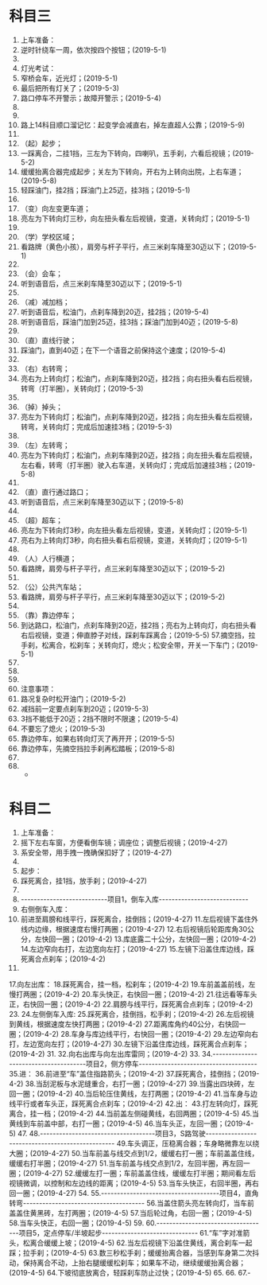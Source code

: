 # 科目三
1. 上车准备：
2. 逆时针绕车一周，依次按四个按钮；(2019-5-1)
3. 
4. 灯光考试：
5. 窄桥会车，近光灯；(2019-5-1)
6. 最后把所有灯关了；(2019-5-3)
7. 路口停车不开警示；故障开警示；(2019-5-4)
8. 
9.  
10. 路上14科目顺口溜记忆：起变学会减直右，掉左直超人公靠；(2019-5-9)
11. 
12. （起）起步；
13. 一踩离合，二挂1挡，三左为下转向，四喇叭，五手刹，六看后视镜；(2019-5-2)
14. 缓缓抬离合器完成起步；关左为下转向，开右为上转向出院，上右车道；(2019-5-8)
15. 轻踩油门，挂2挡；踩油门上25迈，挂3挡；(2019-5-1)
16. 
17. （变）向左变更车道；
18. 亮左为下转向灯三秒，向左扭头看左后视镜，变道，关转向灯；(2019-5-1)
19. 
20. （学）学校区域；
21. 看路牌（黄色小孩），肩旁与杆子平行，点三米刹车降至30迈以下；(2019-5-1)
22. 
23. （会）会车；
24. 听到语音后，点三米刹车降至30迈以下；(2019-5-1)
25. 
26. （减）减加档；
27. 听到语音后，松油门，点刹车降到20迈，挂2挡；(2019-5-4)
28. 听到语音后，踩油门加到25迈，挂3挡；踩油门加到40迈；(2019-5-8)
29. 
30. （直）直线行驶；
31. 踩油门，直到40迈；在下一个语音之前保持这个速度；(2019-5-4)
32. 
33. （右）右转弯；
34. 亮右为上转向灯；松油门，点刹车降到20迈，挂2挡；向右扭头看右后视镜，转弯（打半圈），关转向灯；(2019-5-3)
35. 
36. （掉）掉头；
37. 亮左为下转向灯；松油门，点刹车降到20迈，挂2挡；向左扭头看左后视镜，转弯，关转向灯；完成后加速挂3档；(2019-5-3)
38. 
39. （左）左转弯；
40. 亮左为下转向灯；松油门，点刹车降到20迈，挂2挡；向左扭头看左后视镜，左右看，转弯（打半圈）驶入右车道，关转向灯；完成后加速挂3档；(2019-5-8)
41. 
42. （直）直行通过路口；
43. 听到语音后，点三米刹车降至30迈以下；(2019-5-8)
44. 
45. （超）超车；
46. 亮左为下转向灯3秒，向左扭头看左后视镜，变道，关转向灯；(2019-5-1)
47. 亮右为上转向灯3秒，向右扭头看右后视镜，变道，关转向灯；(2019-5-1)
48. 
49. （人）人行横道；
50. 看路牌，肩旁与杆子平行，点三米刹车降至30迈以下；(2019-5-2)
51. 
52. （公）公共汽车站；
53. 看路牌，肩旁与杆子平行，点三米刹车降至30迈以下；(2019-5-2)
54. 
55. （靠）靠边停车；
56. 到达路口，松油门，点刹车降到20迈，挂2挡；亮右为上转向灯，向右扭头看右后视镜，变道；伸直脖子对线，踩刹车踩离合；(2019-5-5)
57.摘空挡，拉手刹，松离合，松刹车；关转向灯，熄火；松安全带，开关一下车门；(2019-5-1)
1.  
2.  
3.  
4.  注意事项：
5.  路况复杂时松开油门；(2019-5-2)
6.  减挡前一定要点刹车到20迈；(2019-5-3)
7.  3挡不能低于20迈；2挡不限时不限速；(2019-5-4)
8.  不要忘了熄火；(2019-5-3)
9.  靠边停车，如果右转向灯灭了再开开；(2019-5-5)
10. 靠边停车，先摘空挡拉手刹再松踏板；(2019-5-8)
11. 
12. -

# 科目二
1. 上车准备：
2. 摇下左右车窗，方便看倒车镜；调座位；调整后视镜；(2019-4-27)
3. 系安全带，用手拽一拽确保扣好了；(2019-4-27)
4. 
5. 起步：
6. 踩死离合，挂1挡，放手刹；(2019-4-27)
7. 
8. ---------------------------项目1，倒车入库----------------------------
9. 右侧倒车入库：
10. 前进至肩膀和线平行，踩死离合，挂倒挡；(2019-4-27)
11.左后视镜下盖住外线内边缘，根据速度右慢打两圈；(2019-4-27)
12.右后视镜后轮距库角30公分，左快回一圈；(2019-4-2)
13.库底露二十公分，左快回一圈；(2019-4-2)
14.左边窄向右打，左边宽向左打；(2019-4-27)
15.左镜下沿盖住库边线，踩死离合点刹车；(2019-4-2)
16.
17.向左出库：
18.踩死离合，挂一档，松刹车；(2019-4-2)
19.车前盖盖前线，左慢打两圈；(2019-4-2)
20.车头快正，右快回一圈；(2019-4-2)
21.往远看等车头正，右快回一圈；(2019-4-2)
22.肩膀与线平行，踩死离合点刹车；(2019-4-2)
23.
24.左侧倒车入库:
25.踩死离合，挂倒挡，松手刹；(2019-4-2)
26.左后视镜到黄线，根据速度左快打两圈；(2019-4-2)
27.距离库角约40公分，右快回一圈；(2019-4-2)
28.车身与库边线平行，右快回一圈；(2019-4-2)
29.左边窄向右打，左边宽向左打；(2019-4-27)
30.左镜下沿盖住库边线，踩死离合点刹车；(2019-4-2)
31.
32.向右出库与向左出库雷同；(2019-4-2)
33.
34.--------------------------------------项目2，侧方停车-------------------------------------
35.进：
36.前进至“车”盖住指路箭头；(2019-4-2)
37.踩死离合，挂倒挡；(2019-4-2)
38.当刮泥板与水泥缝重合，右打一圈；(2019-4-27)
39.当露出四块砖，左回一圈；(2019-4-2)
40.当后轮压住黄线，左打两圈；(2019-4-2)
41.当车身与边线平行或者车头正，踩死离合点刹车；(2019-4-2)
42.出：
43.打左转向灯，踩死离合，挂一档；(2019-4-2)
44.当前盖左侧碰黄线，右回两圈；(2019-4-5)
45.当黄线到车前盖中部，右打一圈；(2019-4-5)
46.当车头正，左回一圈；(2019-4-5)
47.
48.------------------------------------项目3，S路驾驶-------------------------------------------------
49.车头调正，压稳离合器；车身略微靠左以绕大圈；(2019-4-27)
50.当车前盖与线交点到1/2，缓缓右打一圈；车前盖盖住线，缓缓右打半圈；(2019-4-27)
51.当车前盖与线交点到1/2，左回半圈，再左回一圈；(2019-4-27)
52.缓缓左打一圈；车前盖盖住线，缓缓左打半圈；期间看左后视镜微调，以控制和左边线的距离；(2019-4-5)
53.当车头快正，右回半圈，再右回一圈；(2019-4-27)
54.
55.-------------------------------------项目4，直角转弯--------------------------------------
56.当盖住箭头亮左转向灯，当车前盖盖住黄黑砖，左打两圈；(2019-4-5)
57.当后轮过角，右回一圈；(2019-4-5)
58.当车头快正，右回一圈；(2019-4-5)
59.
60.-----------------------------------项目5，定点停车/半坡起步------------------------------
61.“车”字对准箭头，松离合缓缓上坡；(2019-4-5)
62.当左后视镜下沿盖住黄线，离合刹车一起踩；拉手刹；(2019-4-5)
63.数三秒松手刹；缓缓抬离合器，当感到车身第二次抖动，保持离合不动，上抬右腿缓缓松刹车；如果车不动，继续缓缓抬离合器；(2019-4-5)
64.下坡彻底放离合，轻踩刹车防止过快；(2019-4-5)
65.
66.
67.-
